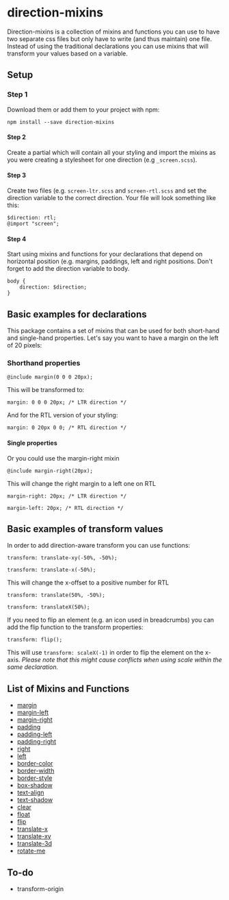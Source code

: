 # direction-mixins
Direction-mixins is a collection of mixins and functions you can use to have two separate css files but only have to write (and thus maintain) one file.
Instead of using the traditional declarations you can use mixins that will transform your values based on a variable.

## Setup

### Step 1
Download them or add them to your project with npm:

```
npm install --save direction-mixins
```

#### Step 2
Create a partial which will contain all your styling and import the mixins as you were creating a stylesheet for one direction (e.g `_screen.scss`).


#### Step 3
Create two files (e.g. `screen-ltr.scss` and `screen-rtl.scss` and set the direction variable to the correct direction. Your file will look something like this:

```
$direction: rtl;
@import "screen";
```

#### Step 4
Start using mixins and functions for your declarations that depend on horizontal position (e.g. margins, paddings, left and right positions. Don't forget to add the direction variable to body.

```
body {
	direction: $direction;
}
```



## Basic examples for declarations
This package contains a set of mixins that can be used for both short-hand and single-hand properties. Let's say you want to have a margin on the left of 20 pixels:


### Shorthand properties

```
@include margin(0 0 0 20px);
```

This will be transformed to:

```
margin: 0 0 0 20px; /* LTR direction */
```

And for the RTL version of your styling:

```
margin: 0 20px 0 0; /* RTL direction */
```

#### Single properties

Or you could use the margin-right mixin

```
@include margin-right(20px);
```

This will change the right margin to a left one on RTL

```
margin-right: 20px; /* LTR direction */
```

```
margin-left: 20px; /* RTL direction */
```

## Basic examples of transform values
In order to add direction-aware transform you can use functions:

```
transform: translate-xy(-50%, -50%);
```

```
transform: translate-x(-50%);
```

This will change the x-offset to a positive number for RTL

```
transform: translate(50%, -50%);
```

```
transform: translateX(50%);
```

If you need to flip an element (e.g. an icon used in breadcrumbs) you can add the flip function to the transform properties:

```
transform: flip();
```

This will use ```transform: scaleX(-1)``` in order to flip the element on the x-axis. 
*Please note that this might cause conflicts when using scale within the same declaration.*

## List of Mixins and Functions
- [margin](./direction/mixins/_mixin-margin.scss)
- [margin-left](./direction/mixins/_mixin-margin-left.scss)
- [margin-right](./direction/mixins/_mixin-margin-right.scss)
- [padding](./direction/mixins/_mixin-padding.scss)
- [padding-left](./direction/mixins/_mixin-padding-left.scss)
- [padding-right](./direction/mixins/_mixin-padding-right.scss)
- [right](./direction/mixins/_mixin-right.scss)
- [left](./direction/mixins/_mixin-left.scss)
- [border-color](./direction/mixins/_mixin-border-color.scss)
- [border-width](./direction/mixins/_mixin-border-width.scss)
- [border-style](./direction/mixins/_mixin-border-style.scss)
- [box-shadow](./direction/mixins/_mixin-box-shadow.scss)
- [text-align](./direction/mixins/_mixin-text-align.scss)
- [text-shadow](./direction/mixins/_mixin-text-shadow.scss)
- [clear](./direction/function/_mixin-clear.scss)
- [float](./direction/function/_mixin-float.scss)
- [flip](./direction/function/_function-flip.scss)
- [translate-x](./direction/function/_function-translate-x.scss)
- [translate-xy](./direction/function/_function-translate-xy.scss)
- [translate-3d](./direction/function/_function-translate-3d.scss)
- [rotate-me](./direction/function/_function-rotate-me.scss)

## To-do
- transform-origin
